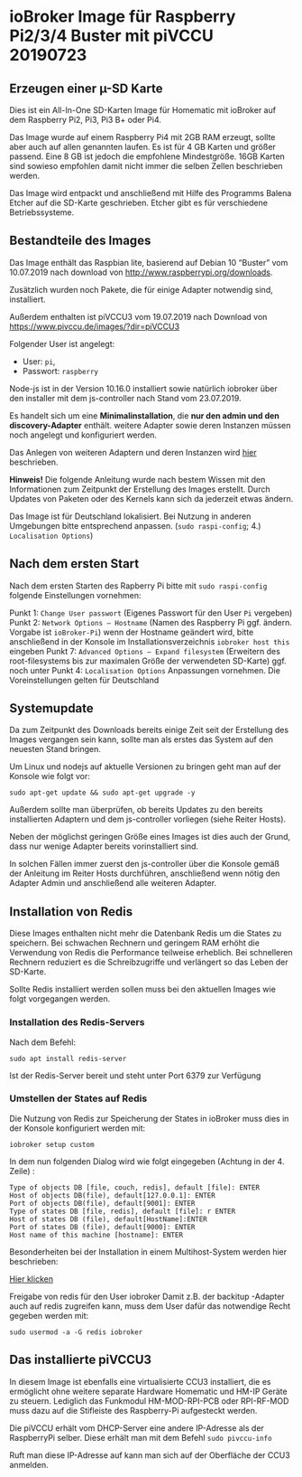 # ioBroker Image für Raspberry Pi2/3/4 Buster mit piVCCU  20190723

## Erzeugen einer µ-SD Karte
Dies ist ein All-In-One SD-Karten Image für Homematic mit ioBroker  auf dem Raspberry Pi2, Pi3, Pi3 B+ oder Pi4. 

Das Image wurde auf einem Raspberry Pi4 mit 2GB RAM erzeugt, sollte aber 
auch auf allen genannten laufen. Es ist für 4 GB Karten und größer passend. Eine 8 GB ist jedoch die empfohlene Mindestgröße. 16GB Karten sind sowieso 
empfohlen damit nicht immer die selben Zellen beschrieben werden.

Das Image wird entpackt und anschließend mit Hilfe des Programms Balena Etcher auf die SD-Karte geschrieben. Etcher gibt es für verschiedene Betriebssysteme.

## Bestandteile des Images
Das Image enthält das Raspbian lite, basierend auf Debian 10 “Buster” vom 10.07.2019 nach download von http://www.raspberrypi.org/downloads.

Zusätzlich wurden noch Pakete, die für  einige Adapter notwendig sind, installiert.

Außerdem enthalten ist piVCCU3 vom 19.07.2019 nach Download von  https://www.pivccu.de/images/?dir=piVCCU3

Folgender User ist angelegt:

* User: `pi`,
* Passwort: `raspberry`

Node-js ist in der Version 10.16.0 installiert sowie natürlich iobroker über den installer mit dem js-controller nach Stand vom 23.07.2019.

Es handelt sich um eine **Minimalinstallation**, die **nur den admin und den discovery-Adapter** enthält. weitere Adapter sowie deren Instanzen müssen noch angelegt und konfiguriert werden.

Das Anlegen  von weiteren Adaptern und deren Instanzen wird [hier](/tutorial/adapter.md) beschrieben.

**Hinweis!**
Die folgende Anleitung wurde nach bestem Wissen mit den Informationen zum Zeitpunkt der Erstellung des Images erstellt. Durch Updates von Paketen oder des 
Kernels kann sich da jederzeit etwas ändern.

Das Image ist für Deutschland lokalisiert. Bei Nutzung in anderen Umgebungen bitte entsprechend anpassen. (`sudo raspi-config`; 4.) `Localisation Options`)
 

## Nach dem ersten Start
Nach dem ersten Starten des Rapberry Pi bitte mit `sudo raspi-config` folgende Einstellungen vornehmen:

Punkt 1: `Change User passwort` (Eigenes Passwort für den User `Pi` vergeben)
Punkt 2: `Network Options – Hostname` (Namen des Raspberry Pi ggf. ändern. Vorgabe ist `ioBroker-Pi`)
wenn der Hostname geändert wird, bitte anschließend in der Konsole im Installationsverzeichnis `iobroker host this` eingeben
Punkt 7: `Advanced Options – Expand filesystem` (Erweitern des root-filesystems bis zur maximalen Größe der verwendeten SD-Karte)
ggf. noch unter Punkt 4: `Localisation Options` Anpassungen vornehmen. Die Voreinstellungen gelten für Deutschland
 

 

## Systemupdate
Da zum Zeitpunkt des Downloads bereits einige Zeit seit der Erstellung des Images vergangen sein kann, sollte man als erstes das System auf den neuesten Stand bringen.

Um Linux und nodejs auf aktuelle Versionen zu bringen geht man auf der Konsole wie folgt vor:

```sudo apt-get update && sudo apt-get upgrade -y```

Außerdem sollte man überprüfen, ob bereits Updates zu den bereits installierten Adaptern und dem js-controller vorliegen (siehe Reiter Hosts).

Neben der möglichst geringen Größe eines Images ist dies auch der Grund, dass nur wenige Adapter bereits vorinstalliert sind.

In solchen Fällen immer zuerst den js-controller über die Konsole gemäß der Anleitung im Reiter Hosts durchführen, anschließend wenn nötig den Adapter Admin und anschließend alle weiteren Adapter.


## Installation von Redis
Diese Images enthalten nicht mehr die Datenbank Redis um die States zu speichern. Bei schwachen Rechnern und geringem RAM erhöht die Verwendung von Redis 
die Performance teilweise erheblich. Bei schnelleren Rechnern reduziert es die Schreibzugriffe und verlängert so das Leben der SD-Karte.

Sollte Redis installiert werden sollen muss bei den aktuellen Images wie folgt vorgegangen werden.

### Installation des Redis-Servers
Nach dem Befehl:

`sudo apt install redis-server`

Ist der Redis-Server bereit und steht unter Port 6379 zur Verfügung

### Umstellen der States auf Redis
Die Nutzung von Redis zur Speicherung der States in ioBroker muss dies in der Konsole konfiguriert werden mit:

`iobroker setup custom`

In dem nun folgenden Dialog wird wie folgt eingegeben (Achtung in der 4. Zeile) :

```
Type of objects DB [file, couch, redis], default [file]: ENTER
Host of objects DB(file), default[127.0.0.1]: ENTER
Port of objects DB(file), default[9001]: ENTER
Type of states DB [file, redis], default [file]: r ENTER
Host of states DB (file), default[HostName]:ENTER
Port of states DB (file), default[9000]: ENTER
Host name of this machine [hostname]: ENTER
```
 
Besonderheiten bei der Installation in einem Multihost-System werden hier beschrieben:

[Hier klicken](config/multihost.md)

Freigabe von redis für den User iobroker
Damit z.B. der backitup -Adapter auch auf redis zugreifen kann, muss dem User dafür das notwendige Recht gegeben werden mit:

`sudo usermod -a -G redis iobroker`

## Das installierte piVCCU3
In diesem Image ist ebenfalls eine virtualisierte CCU3 installiert, die es ermöglicht ohne weitere separate Hardware Homematic und HM-IP Geräte zu steuern. 
Lediglich das Funkmodul HM-MOD-RPI-PCB oder RPI-RF-MOD muss dazu auf die Stifleiste des Raspberry-Pi aufgesteckt werden.

Die piVCCU erhält vom DHCP-Server eine andere IP-Adresse als der RaspberryPi selber. Diese erhält man mit dem Befehl `sudo pivccu-info`

Ruft man diese IP-Adresse auf kann man sich auf der Oberfläche der CCU3 anmelden.

